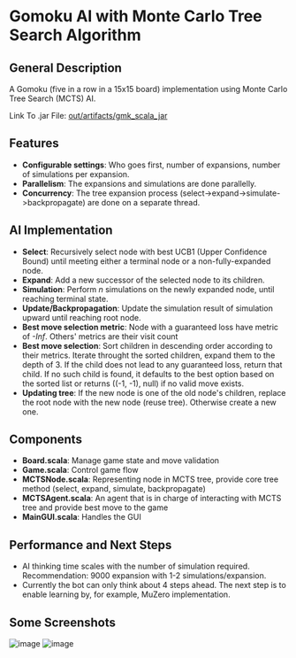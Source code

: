 # Gomoku AI with Monte Carlo Tree Search Algorithm

## General Description
A Gomoku (five in a row in a 15x15 board) implementation using Monte Carlo Tree Search (MCTS) AI.

Link To .jar File: [out/artifacts/gmk_scala_jar](https://github.com/nguyenvuminhh/gomoku-mcts/tree/master/out/artifacts/gmk_scala_jar)

## Features
  - **Configurable settings**: Who goes first, number of expansions, number of simulations per expansion.
  - **Parallelism**: The expansions and simulations are done parallelly.
  - **Concurrency**: The tree expansion process (select->expand->simulate->backpropagate) are done on a separate thread.

## AI Implementation
  - **Select**: Recursively select node with best UCB1 (Upper Confidence Bound) until meeting either a terminal node or a non-fully-expanded node.
  - **Expand**: Add a new successor of the selected node to its children.
  - **Simulation**: Perform *n* simulations on the newly expanded node, until reaching terminal state.
  - **Update/Backpropagation**: Update the simulation result of simulation upward until reaching root node.
  - **Best move selection metric**: Node with a guaranteed loss have metric of *-Inf*. Others' metrics are their visit count
  - **Best move selection**: Sort children in descending order according to their metrics. Iterate throught the sorted children, expand them to the depth of 3.
    If the child does not lead to any guaranteed loss, return that child. If no such child is found, it defaults to the best option based on the sorted list or
    returns ((-1, -1), null) if no valid move exists.
  - **Updating tree**: If the new node is one of the old node's children, replace the root node with the new node (reuse tree). Otherwise create a new one.
  
## Components
  - **Board.scala**: Manage game state and move validation
  - **Game.scala**: Control game flow
  - **MCTSNode.scala**: Representing node in MCTS tree, provide core tree method (select, expand, simulate, backpropagate)
  - **MCTSAgent.scala**: An agent that is in charge of interacting with MCTS tree and provide best move to the game
  - **MainGUI.scala**: Handles the GUI

## Performance and Next Steps
  - AI thinking time scales with the number of simulation required. Recommendation: 9000 expansion with 1-2 simulations/expansion.
  - Currently the bot can only think about 4 steps ahead. The next step is to enable learning by, for example, MuZero implementation.

## Some Screenshots
![image](https://github.com/user-attachments/assets/0d692919-cffa-42f1-9c10-9e0e96eb6e83)
![image](https://github.com/user-attachments/assets/591a7500-bf5b-4584-b768-13f6071e752f)

